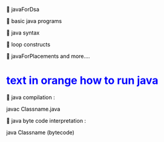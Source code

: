 <style>
H1{color:Blue !important;}
H2{color:DarkOrange !important;}
p{color:Black !important;}
</style>

:diamond_shape_with_a_dot_inside:  javaForDsa

:diamond_shape_with_a_dot_inside:  basic java programs

:diamond_shape_with_a_dot_inside:  java syntax

:diamond_shape_with_a_dot_inside:  loop constructs

:diamond_shape_with_a_dot_inside:  javaForPlacements and more....
  
# text in orange how to run java

:diamond_shape_with_a_dot_inside:  java compilation :

javac Classname.java

:diamond_shape_with_a_dot_inside:  java byte code interpretation :

java Classname (bytecode)
